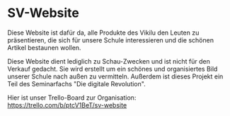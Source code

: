 # SV-Website

Diese Website ist dafür da, alle Produkte des Vikilu den Leuten zu präsentieren, die sich für unsere Schule interessieren und die schönen Artikel bestaunen wollen.

Diese Website dient lediglich zu Schau-Zwecken und ist nicht für den Verkauf gedacht.
Sie wird erstellt um ein schönes und organisiertes Bild unserer Schule nach außen zu vermitteln.
Außerdem ist dieses Projekt ein Teil des Seminarfachs "Die digitale Revolution".

Hier ist unser Trello-Board zur Organisation: https://trello.com/b/ptcV1BeT/sv-website
